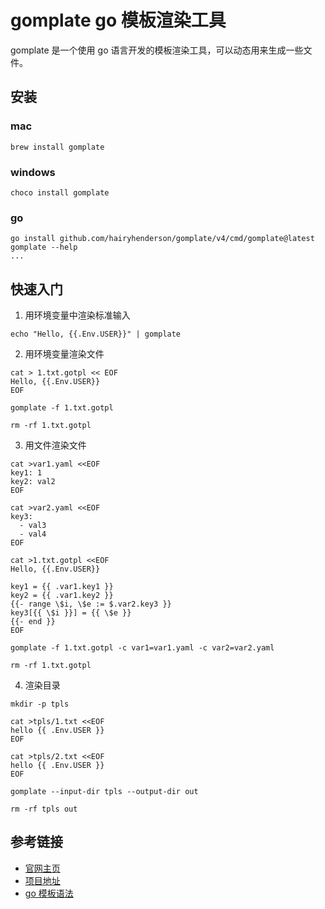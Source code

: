 # gomplate go 模板渲染工具

gomplate 是一个使用 go 语言开发的模板渲染工具，可以动态用来生成一些文件。

## 安装

### mac

```shell
brew install gomplate
```

### windows

```shell
choco install gomplate
```

### go

```shell
go install github.com/hairyhenderson/gomplate/v4/cmd/gomplate@latest
gomplate --help
...
```

## 快速入门

1. 用环境变量中渲染标准输入

```shell
echo "Hello, {{.Env.USER}}" | gomplate
```

2. 用环境变量渲染文件

```shell
cat > 1.txt.gotpl << EOF
Hello, {{.Env.USER}}
EOF

gomplate -f 1.txt.gotpl

rm -rf 1.txt.gotpl
```

3. 用文件渲染文件

```shell
cat >var1.yaml <<EOF
key1: 1
key2: val2
EOF

cat >var2.yaml <<EOF
key3:
  - val3
  - val4
EOF

cat >1.txt.gotpl <<EOF
Hello, {{.Env.USER}}

key1 = {{ .var1.key1 }}
key2 = {{ .var1.key2 }}
{{- range \$i, \$e := $.var2.key3 }}
key3[{{ \$i }}] = {{ \$e }}
{{- end }}
EOF

gomplate -f 1.txt.gotpl -c var1=var1.yaml -c var2=var2.yaml

rm -rf 1.txt.gotpl
```

4. 渲染目录

```shell
mkdir -p tpls

cat >tpls/1.txt <<EOF
hello {{ .Env.USER }}
EOF

cat >tpls/2.txt <<EOF
hello {{ .Env.USER }}
EOF

gomplate --input-dir tpls --output-dir out

rm -rf tpls out
```

## 参考链接

- [官网主页](https://docs.gomplate.ca/)
- [项目地址](https://github.com/hairyhenderson/gomplate)
- [go 模板语法](https://pkg.go.dev/text/template)
